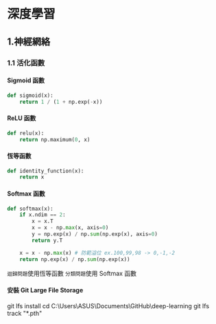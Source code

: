 # 深度學習

## 1.神經網絡

### 1.1 活化函數

#### Sigmoid 函數

```py
def sigmoid(x):
    return 1 / (1 + np.exp(-x))
```

#### ReLU 函數

```py
def relu(x):
    return np.maximum(0, x)
```

#### 恆等函數

```py
def identity_function(x):
    return x
```

#### Softmax 函數

```py
def softmax(x):
    if x.ndim == 2:
        x = x.T
        x = x - np.max(x, axis=0)
        y = np.exp(x) / np.sum(np.exp(x), axis=0)
        return y.T

    x = x - np.max(x) # 防範溢位 ex.100,99,98 -> 0,-1,-2
    return np.exp(x) / np.sum(np.exp(x))
```

`迴歸問題`使用恆等函數
`分類問題`使用 Softmax 函數

#### 安裝 Git Large File Storage

git lfs install
cd C:\Users\ASUS\Documents\GitHub\deep-learning
git lfs track "\*.pth"
